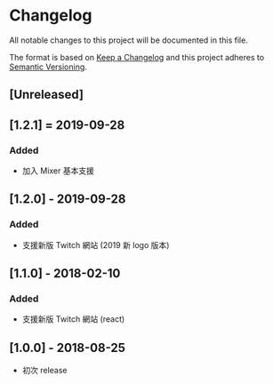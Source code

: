 # Changelog
All notable changes to this project will be documented in this file.

The format is based on [Keep a Changelog](http://keepachangelog.com/en/1.0.0/)
and this project adheres to [Semantic Versioning](http://semver.org/spec/v2.0.0.html).

## [Unreleased]

## [1.2.1] = 2019-09-28
### Added
- 加入 Mixer 基本支援

## [1.2.0] - 2019-09-28
### Added
- 支援新版 Twitch 網站 (2019 新 logo 版本)

## [1.1.0] - 2018-02-10
### Added
- 支援新版 Twitch 網站 (react)

## [1.0.0] - 2018-08-25
- 初次 release
